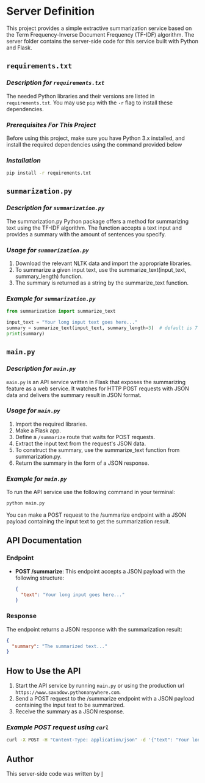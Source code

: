 # Server Definition

This project provides a simple extractive summarization service based on the Term Frequency-Inverse Document Frequency (TF-IDF) algorithm. The server folder contains the server-side code for this service built with Python and Flask.

## **`requirements.txt`**

### ***Description for `requirements.txt`***

The needed Python libraries and their versions are listed in `requirements.txt`. You may use `pip` with the `-r` flag to install these dependencies.

### ***Prerequisites For This Project***

Before using this project, make sure you have Python 3.x installed, and install the required dependencies using the command provided below

### ***Installation***

```sh
pip install -r requirements.txt
```

## **`summarization.py`**

### ***Description for `summarization.py`***

The summarization.py Python package offers a method for summarizing text using the TF-IDF algorithm. The function accepts a text input and provides a summary with the amount of sentences you specify.

### ***Usage for `summarization.py`***

1. Download the relevant NLTK data and import the appropriate libraries.
2. To summarize a given input text, use the summarize_text(input_text, summary_length) function.
3. The summary is returned as a string by the summarize_text function.

### ***Example for `summarization.py`***

```py
from summarization import summarize_text

input_text = "Your long input text goes here..."
summary = summarize_text(input_text, summary_length=3)  # default is 7
print(summary)
```

## **`main.py`**

### ***Description for `main.py`***

`main.py` is an API service written in Flask that exposes the summarizing feature as a web service. It watches for HTTP POST requests with JSON data and delivers the summary result in JSON format.

### ***Usage for `main.py`***

1. Import the required libraries.
2. Make a Flask app.
3. Define a `/summarize` route that waits for POST requests.
4. Extract the input text from the request's JSON data.
5. To construct the summary, use the summarize_text function from summarization.py.
6. Return the summary in the form of a JSON response.

### ***Example for `main.py`***

To run the API service use the following command in your terminal:

```sh
python main.py
```

You can make a POST request to the /summarize endpoint with a JSON payload containing the input text to get the summarization result.

## **API Documentation**

### Endpoint

- **POST /summarize**: This endpoint accepts a JSON payload with the following structure:

  ```json
  {
    "text": "Your long input goes here..."
  }
  ```

### Response

The endpoint returns a JSON response with the summarization result:

  ```json
  {
    "summary": "The summarized text..."
  }
  ```

## **How to Use the API**

1. Start the API service by running `main.py` or using the production url `https://www.savadow.pythonanywhere.com`.
2. Send a POST request to the /summarize endpoint with a JSON payload containing the input text to be summarized.
3. Receive the summary as a JSON response.

### ***Example POST request using `curl`***

```sh
curl -X POST -H "Content-Type: application/json" -d '{"text": "Your long input text goes here..."}' http://localhost:5000/summarize
```

## Author

This server-side code was written by [I](https://www.github.com/Uju-Chinedum)
